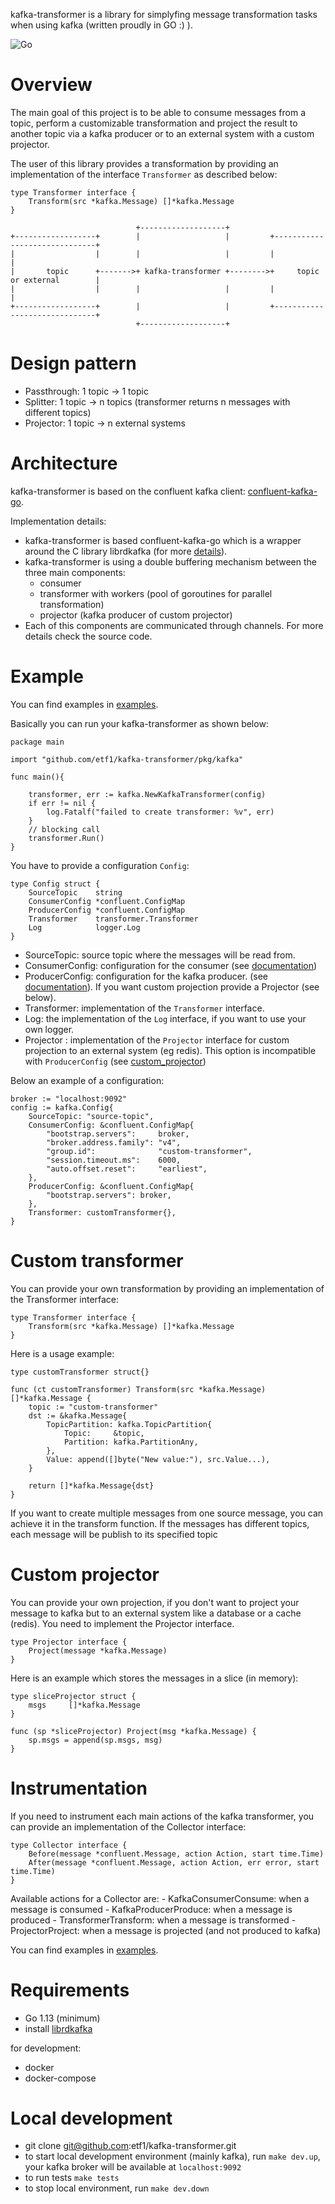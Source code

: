 kafka-transformer is a library for simplyfing message transformation tasks when using kafka (written proudly in GO :) ).

![Go](https://github.com/etf1/kafka-transformer/workflows/Go/badge.svg)

# Overview

The main goal of this project is to be able to consume messages from a topic, perform a customizable transformation and project the result to another topic via a kafka producer or to an external system with a custom projector.

The user of this library provides a transformation by providing an implementation of the interface `Transformer` as described below:

```golang
type Transformer interface {
	Transform(src *kafka.Message) []*kafka.Message
}
```


```
                            +-------------------+
+------------------+        |                   |         +------------------------------+
|                  |        |                   |         |                              |
|       topic      +------->+ kafka-transformer +-------->+     topic or external        |
|                  |        |                   |         |                              |
+------------------+        |                   |         +------------------------------+
                            +-------------------+

```

# Design pattern

- Passthrough: 1 topic -> 1 topic
- Splitter:    1 topic -> n topics (transformer returns n messages with different topics)
- Projector:   1 topic -> n external systems

# Architecture

kafka-transformer is based on the confluent kafka client: [confluent-kafka-go](https://github.com/confluentinc/confluent-kafka-go).

Implementation details: 

- kafka-transformer is based confluent-kafka-go which is a wrapper around the C library librdkafka (for more [details](https://github.com/confluentinc/confluent-kafka-go)).
- kafka-transformer is using a double buffering mechanism between the three main components: 
    * consumer
    * transformer with workers (pool of goroutines for parallel transformation)
    * projector (kafka producer of custom projector)
- Each of this components are communicated through channels. For more details check the source code.

# Example

You can find examples in [examples](examples/).

Basically you can run your kafka-transformer as shown below:

```golang
package main

import "github.com/etf1/kafka-transformer/pkg/kafka"

func main(){

    transformer, err := kafka.NewKafkaTransformer(config)
	if err != nil {
		log.Fatalf("failed to create transformer: %v", err)
	}
    // blocking call
    transformer.Run()
}
```

You have to provide a configuration `Config`: 

```golang
type Config struct {
	SourceTopic    string
	ConsumerConfig *confluent.ConfigMap
	ProducerConfig *confluent.ConfigMap
	Transformer    transformer.Transformer
	Log            logger.Log
}
```

- SourceTopic: source topic where the messages will be read from.
- ConsumerConfig: configuration for the consumer (see [documentation](https://github.com/edenhill/librdkafka/blob/master/CONFIGURATION.md))
- ProducerConfig: configuration for the kafka producer. (see [documentation](https://github.com/edenhill/librdkafka/blob/master/CONFIGURATION.md)). If you want custom projection provide a Projector (see below). 
- Transformer: implementation of the `Transformer` interface.
- Log: the implementation of the `Log` interface, if you want to use your own logger.
- Projector : implementation of the `Projector` interface for custom projection to an external system (eg redis). This option is incompatible with `ProducerConfig` (see [custom_projector](examples/custom_projector))

Below an example of a configuration:

```golang
broker := "localhost:9092"
config := kafka.Config{
    SourceTopic: "source-topic",
    ConsumerConfig: &confluent.ConfigMap{
        "bootstrap.servers":     broker,
        "broker.address.family": "v4",
        "group.id":              "custom-transformer",
        "session.timeout.ms":    6000,
        "auto.offset.reset":     "earliest",
    },
    ProducerConfig: &confluent.ConfigMap{
        "bootstrap.servers": broker,
    },
    Transformer: customTransformer{},
}

```

# Custom transformer

You can provide your own transformation by providing an implementation of the Transformer interface:

```golang
type Transformer interface {
	Transform(src *kafka.Message) []*kafka.Message
}
```

Here is a usage example:

```golang
type customTransformer struct{}

func (ct customTransformer) Transform(src *kafka.Message) []*kafka.Message {
	topic := "custom-transformer"
	dst := &kafka.Message{
		TopicPartition: kafka.TopicPartition{
			Topic:     &topic,
			Partition: kafka.PartitionAny,
		},
		Value: append([]byte("New value:"), src.Value...),
	}

	return []*kafka.Message{dst}
}

```

If you want to create multiple messages from one source message, you can achieve it in the transform function. If the messages has different topics, each message will be publish to its specified topic


# Custom projector

You can provide your own projection, if you don't want to project your message to kafka but to an external system like a database or a cache (redis). You need to implement the Projector interface. 

```golang
type Projector interface {
	Project(message *kafka.Message)
}
```
Here is an example which stores the messages in a slice (in memory):

```golang
type sliceProjector struct {
    msgs     []*kafka.Message
}

func (sp *sliceProjector) Project(msg *kafka.Message) {
	sp.msgs = append(sp.msgs, msg)
}

```

# Instrumentation

If you need to instrument each main actions of the kafka transformer, you can provide an implementation of the Collector interface:

```golang
type Collector interface {
	Before(message *confluent.Message, action Action, start time.Time)
	After(message *confluent.Message, action Action, err error, start time.Time)
}
```

Available actions for a Collector are:
	- KafkaConsumerConsume: when a message is consumed
	- KafkaProducerProduce: when a message is produced
	- TransformerTransform: when a message is transformed
	- ProjectorProject: when a message is projected (and not produced to kafka)

You can find examples in [examples](examples/).

# Requirements

* Go 1.13 (minimum)
* install [librdkafka](https://github.com/confluentinc/confluent-kafka-go#installing-librdkafka)

for development:

* docker
* docker-compose

# Local development

* git clone git@github.com:etf1/kafka-transformer.git
* to start local development environment (mainly kafka), run `make dev.up`, your kafka broker will be available at `localhost:9092`
* to run tests `make tests`
* to stop local environment, run `make dev.down`

